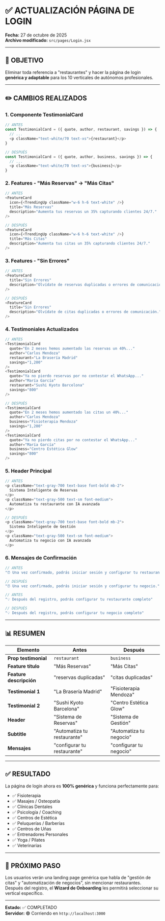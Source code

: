 # ✅ ACTUALIZACIÓN PÁGINA DE LOGIN

**Fecha:** 27 de octubre de 2025  
**Archivo modificado:** `src/pages/Login.jsx`

---

## 🎯 OBJETIVO

Eliminar toda referencia a "restaurantes" y hacer la página de login **genérica y adaptable** para los 10 verticales de autónomos profesionales.

---

## ✏️ CAMBIOS REALIZADOS

### **1. Componente TestimonialCard**
```javascript
// ANTES
const TestimonialCard = ({ quote, author, restaurant, savings }) => {
  // ...
  <p className="text-white/70 text-xs">{restaurant}</p>
}

// DESPUÉS
const TestimonialCard = ({ quote, author, business, savings }) => {
  // ...
  <p className="text-white/70 text-xs">{business}</p>
}
```

### **2. Features - "Más Reservas" → "Más Citas"**
```javascript
// ANTES
<FeatureCard
  icon={<TrendingUp className="w-6 h-6 text-white" />}
  title="Más Reservas"
  description="Aumenta tus reservas un 35% capturando clientes 24/7."
/>

// DESPUÉS
<FeatureCard
  icon={<TrendingUp className="w-6 h-6 text-white" />}
  title="Más Citas"
  description="Aumenta tus citas un 35% capturando clientes 24/7."
/>
```

### **3. Features - "Sin Errores"**
```javascript
// ANTES
<FeatureCard
  title="Sin Errores"
  description="Olvídate de reservas duplicadas o errores de comunicación."
/>

// DESPUÉS
<FeatureCard
  title="Sin Errores"
  description="Olvídate de citas duplicadas o errores de comunicación."
/>
```

### **4. Testimoniales Actualizados**
```javascript
// ANTES
<TestimonialCard
  quote="En 2 meses hemos aumentado las reservas un 40%..."
  author="Carlos Mendoza"
  restaurant="La Brasería Madrid"
  savings="1,200"
/>
<TestimonialCard
  quote="Ya no pierdo reservas por no contestar el WhatsApp..."
  author="María García"
  restaurant="Sushi Kyoto Barcelona"
  savings="800"
/>

// DESPUÉS
<TestimonialCard
  quote="En 2 meses hemos aumentado las citas un 40%..."
  author="Carlos Mendoza"
  business="Fisioterapia Mendoza"
  savings="1,200"
/>
<TestimonialCard
  quote="Ya no pierdo citas por no contestar el WhatsApp..."
  author="María García"
  business="Centro Estética Glow"
  savings="800"
/>
```

### **5. Header Principal**
```javascript
// ANTES
<p className="text-gray-700 text-base font-bold mb-2">
  Sistema Inteligente de Reservas
</p>
<p className="text-gray-500 text-sm font-medium">
  Automatiza tu restaurante con IA avanzada
</p>

// DESPUÉS
<p className="text-gray-700 text-base font-bold mb-2">
  Sistema Inteligente de Gestión
</p>
<p className="text-gray-500 text-sm font-medium">
  Automatiza tu negocio con IA avanzada
</p>
```

### **6. Mensajes de Confirmación**
```javascript
// ANTES
"⏰ Una vez confirmado, podrás iniciar sesión y configurar tu restaurante."

// DESPUÉS
"⏰ Una vez confirmado, podrás iniciar sesión y configurar tu negocio."
```

```javascript
// ANTES
"💡 Después del registro, podrás configurar tu restaurante completo"

// DESPUÉS
"💡 Después del registro, podrás configurar tu negocio completo"
```

---

## 📊 RESUMEN

| Elemento | Antes | Después |
|----------|-------|---------|
| **Prop testimonial** | `restaurant` | `business` |
| **Feature título** | "Más Reservas" | "Más Citas" |
| **Feature descripción** | "reservas duplicadas" | "citas duplicadas" |
| **Testimonial 1** | "La Brasería Madrid" | "Fisioterapia Mendoza" |
| **Testimonial 2** | "Sushi Kyoto Barcelona" | "Centro Estética Glow" |
| **Header** | "Sistema de Reservas" | "Sistema de Gestión" |
| **Subtitle** | "Automatiza tu restaurante" | "Automatiza tu negocio" |
| **Mensajes** | "configurar tu restaurante" | "configurar tu negocio" |

---

## ✅ RESULTADO

La página de login ahora es **100% genérica** y funciona perfectamente para:

- ✅ Fisioterapia
- ✅ Masajes / Osteopatía  
- ✅ Clínicas Dentales
- ✅ Psicología / Coaching
- ✅ Centros de Estética
- ✅ Peluquerías / Barberías
- ✅ Centros de Uñas
- ✅ Entrenadores Personales
- ✅ Yoga / Pilates
- ✅ Veterinarias

---

## 🚀 PRÓXIMO PASO

Los usuarios verán una landing page genérica que habla de "gestión de citas" y "automatización de negocios", sin mencionar restaurantes. Después del registro, el **Wizard de Onboarding** les permitirá seleccionar su vertical específico.

---

**Estado:** ✅ COMPLETADO  
**Servidor:** 🟢 Corriendo en `http://localhost:3000`

